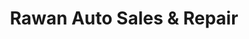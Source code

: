 ---
title: "Rawan Auto Sales & Repair"
url: /detroit/rawan-auto-sales-und-repair/
shop: Autohaus
---